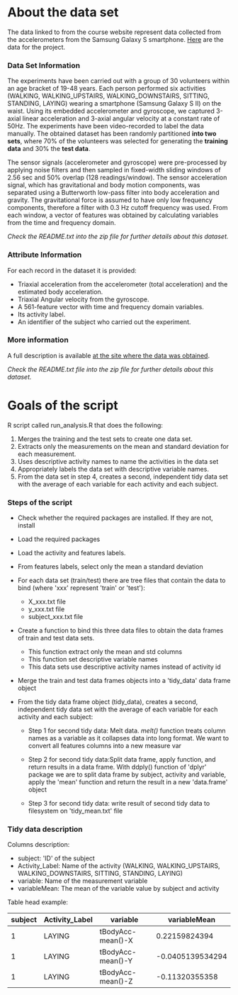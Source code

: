 About the data set
===================
The data linked to from the course website represent data collected from the accelerometers from the Samsung Galaxy S smartphone. 
[Here](https://d396qusza40orc.cloudfront.net/getdata%2Fprojectfiles%2FUCI%20HAR%20Dataset.zip) are the data for the project.

### Data Set Information


The experiments have been carried out with a group of 30 volunteers within an age bracket of 19-48 years. Each person performed six activities (WALKING, WALKING_UPSTAIRS, WALKING_DOWNSTAIRS, SITTING, STANDING, LAYING) wearing a smartphone (Samsung Galaxy S II) on the waist. Using its embedded accelerometer and gyroscope, we captured 3-axial linear acceleration and 3-axial angular velocity at a constant rate of 50Hz. The experiments have been video-recorded to label the data manually. The obtained dataset has been randomly partitioned **into two sets**, where 70% of the volunteers was selected for generating the **training data** and 30% the **test data**.

The sensor signals (accelerometer and gyroscope) were pre-processed by applying noise filters and then sampled in fixed-width sliding windows of 2.56 sec and 50% overlap (128 readings/window). The sensor acceleration signal, which has gravitational and body motion components, was separated using a Butterworth low-pass filter into body acceleration and gravity. The gravitational force is assumed to have only low frequency components, therefore a filter with 0.3 Hz cutoff frequency was used. From each window, a vector of features was obtained by calculating variables from the time and frequency domain.

*Check the README.txt into the zip file for further details about this dataset.*

### Attribute Information

For each record in the dataset it is provided:

* Triaxial acceleration from the accelerometer (total acceleration) and the estimated body acceleration.
* Triaxial Angular velocity from the gyroscope.
* A 561-feature vector with time and frequency domain variables.
* Its activity label.
* An identifier of the subject who carried out the experiment.  

### More information

A full description is available [at the site where the data was obtained](http://archive.ics.uci.edu/ml/datasets/Human+Activity+Recognition+Using+Smartphones).

*Check the README.txt file into the zip file for further details about this dataset.*

Goals of the script
====================
R script called run_analysis.R that does the following: 

 1. Merges the training and the test sets to create one data set.
 2. Extracts only the measurements on the mean and standard deviation for each measurement. 
 3. Uses descriptive activity names to name the activities in the data set
 4. Appropriately labels the data set with descriptive variable names. 
 5. From the data set in step 4, creates a second, independent tidy data set with the average of each variable for each activity and each subject.
 
### Steps of the script

* Check whether the required packages are installed. If they are not, install
* Load the required packages
* Load the activity and features labels.
* From features labels, select only the mean a standard deviation
* For each data set (train/test) there are tree files that contain the data to bind (where 'xxx' represent 'train' or 'test'):

  * X_xxx.txt file
  * y_xxx.txt file
  * subject_xxx.txt file
* Create a function to bind this three data files to obtain the data frames of train and test data sets.

  + This function extract only the mean and std columns
  + This function set descriptive variable names
  + This data sets use descriptive activity names instead of activity id
* Merge the train and test data frames objects into a 'tidy_data' data frame object
* From the tidy data frame object (tidy_data), creates a second, independent tidy data set with the average of each variable for each activity and each subject:

  * Step 1 for second tidy data: Melt data. _melt()_ function treats column names as a variable as it collapses data into long format. We want to convert all features columns into a new measure var
        
  * Step 2 for second tidy data:Split data frame, apply function, and return results in a data frame. With ddply() function of 'dplyr' package we are to split data frame by subject, activity and variable, apply the 'mean' function and return the result in a new 'data.frame' object
  * Step 3 for second tidy data: write result of second tidy data to filesystem on 'tidy_mean.txt' file
       
### Tidy data description

Columns description:

* subject: 'ID' of the subject
* Activity_Label: Name of the activity (WALKING, WALKING_UPSTAIRS, WALKING_DOWNSTAIRS, SITTING, STANDING, LAYING)
* variable: Name of the measurement variable
* variableMean: The mean of the variable value by subject and activity

Table head example:

subject | Activity_Label | variable             | variableMean
--------|----------------|----------------------|-------------
1	|LAYING	         |tBodyAcc-mean()-X     |0.22159824394
1	|LAYING 	 |tBodyAcc-mean()-Y 	|-0.0405139534294
1	|LAYING 	 |tBodyAcc-mean()-Z     |-0.11320355358


 
 
